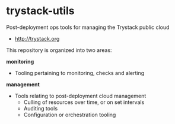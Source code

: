 
trystack-utils
==============

Post-deployment ops tools for managing the Trystack public cloud
   - http://trystack.org

This repository is organized into two areas:

**monitoring**
   - Tooling pertaining to monitoring, checks and alerting
 
**management**
   - Tools relating to post-deployment cloud management
      * Culling of resources over time, or on set intervals
      * Auditing tools
      * Configuration or orchestration tooling
